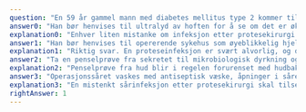 ```yaml
---
question: "En 59 år gammel mann med diabetes mellitus type 2 kommer til fastlegekontoret 4 uker etter at han ble operert med hofteprotese og framviser et operasjonssår med gulig, blank sekresjon og moderat rødme og ømhet omkring såret. Han er afebril og i god almentilstand, CRP måles til 35 mg/L (ref. <5). Hvordan bør dette håndteres?"
answer0: "Han bør henvises til ultralyd av hoften for å se om det er økt mengde væske i proteseleddet. Hvis det er tilfelle bør han innlegges med tanke på dyp infeksjon"
explanation0: "Enhver liten mistanke om infeksjon etter protesekirurgi skal medføre rask vurdering hos ortoped."
answer1: "Han bør henvises til opererende sykehus som øyeblikkelig hjelp for vurdering"
explanation1: "Riktig svar. En proteseinfeksjon er svært alvorlig, og det er viktig med diagnose og kirurgisk behandling så raskt som mulig."
answer2: "Ta en penselprøve fra sekretet til mikrobiologisk dyrkning og starte med peroral antibiotika"
explanation2: "Penselprøve fra hud blir i regelen forurenset med hudbakterier og har liten verdi. Det må ikke startes med antibiotika utenfor sykehus ved mistenkt proteseinfeksjon."
answer3: "Operasjonssåret vaskes med antiseptisk væske, åpninger i såret adapteres med steristrips og han tas til kontroll etter 1 uke"
explanation3: "En mistenkt sårinfeksjon etter protesekirurgi skal tilsees av ortoped så raskt som mulig."
rightAnswer: 1
---
```

